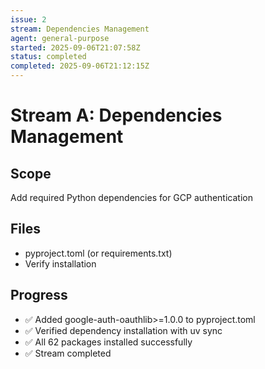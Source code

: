 ```yaml
---
issue: 2
stream: Dependencies Management
agent: general-purpose
started: 2025-09-06T21:07:58Z
status: completed
completed: 2025-09-06T21:12:15Z
---
```


# Stream A: Dependencies Management

## Scope
Add required Python dependencies for GCP authentication

## Files
- pyproject.toml (or requirements.txt)
- Verify installation

## Progress
- ✅ Added google-auth-oauthlib>=1.0.0 to pyproject.toml
- ✅ Verified dependency installation with uv sync
- ✅ All 62 packages installed successfully
- ✅ Stream completed
